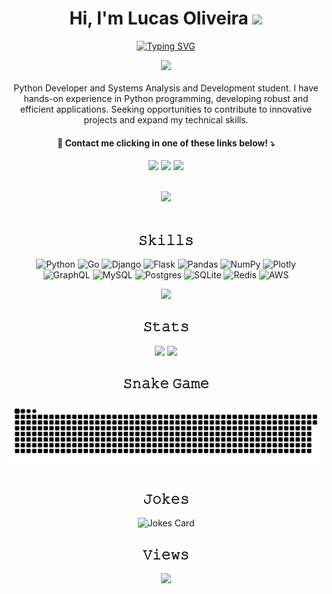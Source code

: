 <div align="center">
  <h1>Hi, I'm Lucas Oliveira <img src="https://media.giphy.com/media/hvRJCLFzcasrR4ia7z/giphy.gif" width="35"></h1>
	
[![Typing SVG](https://readme-typing-svg.demolab.com?font=fancy&weight=500&size=28&pause=1000&color=785EF0&center=true&vCenter=true&width=435&lines=Python+Developer)](https://git.io/typing-svg)

</div>

<div align="center">
	<img src = "https://i.pinimg.com/originals/3f/7e/4e/3f7e4eff7c96e9fe4b8b4b1ff3f7bdb5.gif" width = 6.5%>
	<br><br>
</div>


<div align="center">
	Python Developer and Systems Analysis and Development student. I have hands-on experience in Python programming, developing robust and efficient applications. Seeking opportunities to contribute to 	innovative projects and expand my technical skills.
  <h4>💌 Contact me clicking in one of these links below! ⤵️</h4>
  <a href = "mailto:lcemanuel.emanuel@gmail.com"><img src="https://img.shields.io/badge/Gmail-D14836?&color=785EF0&style=for-the-badge&logo=gmail&logoColor=white" target="_blank"></a>
  <a href="https://www.linkedin.com/in/lucasemanuelsilva/" target="_blank"><img src="https://img.shields.io/badge/LinkedIn-0077B5?&color=785EF0&style=for-the-badge&logo=linkedin&logoColor=white" target="_blank"></a> 
  <a href="https://profile.codersrank.io/user/Lyarkh" target="_blank"><img src="https://img.shields.io/badge/CodersRank-67A4AC?&color=785EF0&style=for-the-badge&logo=CodersRank&logoColor=white" target="_blank"></a> 
	<br><br>

<img src="https://user-images.githubusercontent.com/73097560/115834477-dbab4500-a447-11eb-908a-139a6edaec5c.gif"><br><br>

</div>

<div align="center">
<h2>𝚂𝚔𝚒𝚕𝚕𝚜</h2>

  ![Python](https://img.shields.io/badge/python-3670A0?&color=785EF0&style=for-the-badge&logo=python&logoColor=white)
  ![Go](https://img.shields.io/badge/go-%2300ADD8.svg?&color=785EF0&style=for-the-badge&logo=go&logoColor=white)
  ![Django](https://img.shields.io/badge/django-%23092E20.svg?&color=785EF0&style=for-the-badge&logo=django&logoColor=white)
  ![Flask](https://img.shields.io/badge/flask-%23000.svg?&color=785EF0&style=for-the-badge&logo=flask&logoColor=white)
  ![Pandas](https://img.shields.io/badge/pandas-%23150458.svg?&color=785EF0&style=for-the-badge&logo=pandas&logoColor=white)
  ![NumPy](https://img.shields.io/badge/numpy-%23013243.svg?&color=785EF0&style=for-the-badge&logo=numpy&logoColor=white)
  ![Plotly](https://img.shields.io/badge/Plotly-%233F4F75.svg?&color=785EF0&style=for-the-badge&logo=plotly&logoColor=white)<br>
  ![GraphQL](https://img.shields.io/badge/-GraphQL-E10098?&color=785EF0&style=for-the-badge&logo=graphql&logoColor=white)
  ![MySQL](https://img.shields.io/badge/mysql-%2300f.svg?&color=785EF0&style=for-the-badge&logo=mysql&logoColor=white)
  ![Postgres](https://img.shields.io/badge/postgres-%23316192.svg?&color=785EF0&style=for-the-badge&logo=postgresql&logoColor=white)
  ![SQLite](https://img.shields.io/badge/sqlite-%2307405e.svg?&color=785EF0&style=for-the-badge&logo=sqlite&logoColor=white)
  ![Redis](https://img.shields.io/badge/redis-%23DD0031.svg?&color=785EF0&style=for-the-badge&logo=redis&logoColor=white)
  ![AWS](https://img.shields.io/badge/AWS-%23FF9900.svg?&color=785EF0&style=for-the-badge&logo=amazon-aws&logoColor=white)

  <img src="https://media2.giphy.com/media/QssGEmpkyEOhBCb7e1/giphy.gif?cid=ecf05e47a0n3gi1bfqntqmob8g9aid1oyj2wr3ds3mg700bl&rid=giphy.gif" width ="25">
  <br>
</div>

<div align="center">
  <h2>𝚂𝚝𝚊𝚝𝚜</h2>  
  <img height="160em" src="https://github-readme-stats.vercel.app/api?username=Lyarkh&show_icons=true&theme=vision-friendly-dark&include_all_commits=true&count_private=true"/>
  <img height="160em" src="https://streak-stats.demolab.com/?user=Lyarkh&theme=vision-friendly-dark"/>
</div>

<div align="center">
  <h2>𝚂𝚗𝚊𝚔𝚎 𝙶𝚊𝚖𝚎</h2>
  
  <picture>
  <source media="(prefers-color-scheme: dark)" srcset="https://raw.githubusercontent.com/Lyarkh/Lyarkh/output/github-contribution-grid-snake-dark.svg" />
  <source media="(prefers-color-scheme: light)" srcset="https://raw.githubusercontent.com/Lyarkh/Lyarkh/output/github-contribution-grid-snake.svg?palette=github-dark" />
  <img alt="github-snake" src="github-contribution-grid-snake.svg" />
</picture>
  
</div>


<div align="center">
  <h2>𝙹𝚘𝚔𝚎𝚜</h2>

  ![Jokes Card](https://readme-jokes.vercel.app/api?theme=nightowl)

</div>

<div align="center">
  <h2>𝚅𝚒𝚎𝚠𝚜</h2>

  ![](https://komarev.com/ghpvc/?username=lyarkh&color=785EF0&style=for-the-badge)
</div>   
